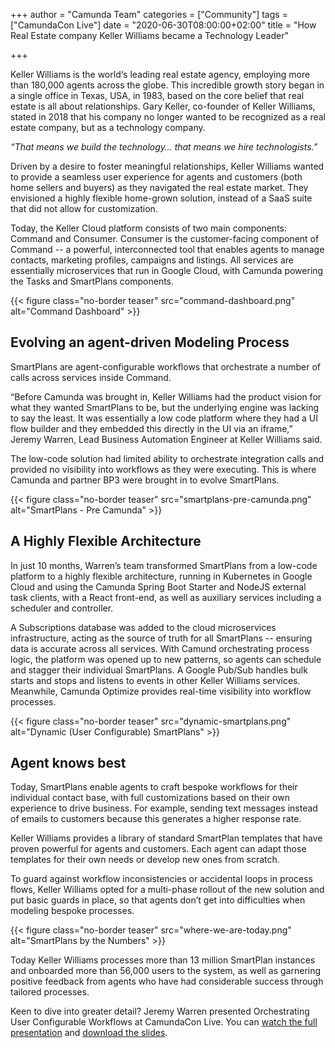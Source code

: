 +++
author = "Camunda Team"
categories = ["Community"]
tags = ["CamundaCon Live"]
date = "2020-06-30T08:00:00+02:00"
title = "How Real Estate company Keller Williams became a Technology Leader"

+++

Keller Williams is the world‘s leading real estate agency, employing more than 180,000 agents across the globe. This incredible growth story began in a single office in Texas, USA,  in 1983, based on the core belief that real estate is all about relationships. Gary Keller, co-founder of Keller Williams, stated in 2018 that his company no longer wanted to be recognized as a real estate company, but as a technology company.

<!--more-->

_“That means we build the technology… that means we hire technologists.”_

Driven by a desire to foster meaningful relationships, Keller Williams wanted to provide a seamless user experience for agents and customers (both home sellers and buyers) as they navigated the real estate market. They envisioned a highly flexible home-grown solution, instead of a SaaS suite that did not allow for customization.

Today, the Keller Cloud platform consists of two main components: Command and Consumer. Consumer is the customer-facing component of Command -- a powerful, interconnected tool that enables agents to manage contacts, marketing profiles, campaigns and listings. All services are essentially microservices that run in Google Cloud, with Camunda powering the Tasks and SmartPlans components.

{{< figure class="no-border teaser" src="command-dashboard.png" alt="Command Dashboard" >}}

## Evolving an agent-driven Modeling Process

SmartPlans are agent-configurable workflows that orchestrate a number of calls across services inside Command.

“Before Camunda was brought in, Keller Williams had the product vision for what they wanted SmartPlans to be, but the underlying engine was lacking to say the least. It was essentially a low code platform where they had a UI flow builder and they embedded this directly in the UI via an iframe,” Jeremy Warren, Lead Business Automation Engineer at Keller Williams said.

The low-code solution had limited ability to orchestrate integration calls and provided no visibility into workflows as they were executing. This is where Camunda and partner BP3 were brought in to evolve SmartPlans.

{{< figure class="no-border teaser" src="smartplans-pre-camunda.png" alt="SmartPlans - Pre Camunda" >}}

## A Highly Flexible Architecture

In just 10 months, Warren’s team transformed SmartPlans from a low-code platform to a highly flexible architecture, running in Kubernetes in Google Cloud and using the Camunda Spring Boot Starter and NodeJS external task clients, with a React front-end, as well as auxiliary services including a scheduler and controller.

A Subscriptions database was added to the cloud microservices infrastructure, acting as the source of truth for all SmartPlans -- ensuring data is accurate across all services. With Camund orchestrating process logic, the platform was opened up to new patterns, so agents can schedule and stagger their individual SmartPlans. A Google Pub/Sub handles bulk starts and stops and listens to events in other Keller Williams services. Meanwhile, Camunda Optimize provides real-time visibility into workflow processes.

{{< figure class="no-border teaser" src="dynamic-smartplans.png" alt="Dynamic (User Configurable) SmartPlans" >}}

## Agent knows best

Today, SmartPlans enable agents to craft bespoke workflows for their individual contact base, with full customizations based on their own experience to drive business. For example, sending text messages instead of emails to customers because this generates a higher response rate.

Keller Williams provides a library of standard SmartPlan templates that have proven powerful for agents and customers. Each agent can adapt those templates for their own needs or develop new ones from scratch.

To guard against workflow inconsistencies or accidental loops in process flows, Keller Williams opted for a multi-phase rollout of the new solution and put basic guards in place, so that agents don’t get into difficulties when modeling bespoke processes.

{{< figure class="no-border teaser" src="where-we-are-today.png" alt="SmartPlans by the Numbers" >}}

Today Keller Williams processes more than 13 million SmartPlan instances and onboarded more than 56,000 users to the system, as well as garnering positive feedback from agents who have had considerable success through tailored processes.

Keen to dive into greater detail? Jeremy Warren presented Orchestrating User Configurable Workflows at CamundaCon Live. You can [watch the full presentation](https://event.on24.com/eventRegistration/EventLobbyServlet?target=lobby30.jsp&eventid=2295002&sessionid=1&usercd=322756764&eventuserid=322756764&key=8A591F2C3D8E16665CBF053F9BEA6B0A&showCode=eliteCamundaServices&showId=2260438&source=GATEWAY-2260438&rId=2260438&rKey=0A7A4B9DADC849DFAB7ACDDA443BEF42&hidewidgets=player_share_this&showUserActions=rating,comments&oriontokens=eventId-2295002%7CuserId-322756764%7CgatewayId-2260438%7CexperienceId-%7CcontentType-webcast) and [download the slides](https://cdn2.hubspot.net/hubfs/4513465/CClive/Slides_CClive_session_2_JeremyWarren_KellerWilliams_CamundaCon2020.pdf).
